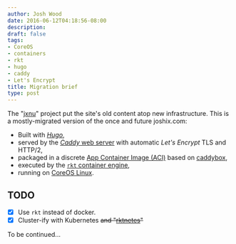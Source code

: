 ```yaml
---
author: Josh Wood
date: 2016-06-12T04:18:56-08:00
description:
draft: false
tags:
- CoreOS
- containers
- rkt
- hugo
- caddy
- Let's Encrypt
title: Migration brief
type: post
---
```


The "[jxnu][jxnu]" project put the site's old content atop new infrastructure. This is a mostly-migrated version of the once and future joshix.com:

* Built with [*Hugo*](http://gohugo.io),
* served by the [*Caddy* web server](https://caddyserver.com) with automatic
  *Let's Encrypt* TLS and HTTP/2,
* packaged in a discrete [App Container Image (ACI)](https://github.com/appc/spec) based on [caddybox](https://github.com/joshix/caddybox),
* executed by the [`rkt` container engine](https://coreos.com/rkt/),
* running on [CoreOS Linux](https://coreos.com/os/docs/latest/).<!--more-->

## TODO

* [x] Use `rkt` instead of docker.
* [x] Cluster-ify with Kubernetes ~~and "[rktnetes][rktnetes]"~~

To be continued...

[jxnu]: https://github.com/joshix/jxnu
[rktnetes]: https://kubernetes.io/docs/getting-started-guides/rkt/
